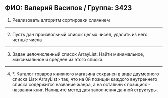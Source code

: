 ФИО: Валерий Васипов / Группа: 3423  
---
1. Реализовать алгоритм сортировки слиянием
---
2. Пусть дан произвольный список целых чисел, удалить из него четные числа
---
3. Задан целочисленный список ArrayList. Найти минимальное, максимальное и среднее из этого списка.
---
4. *. Каталог товаров книжного магазина сохранен в виде двумерного списка List<ArrayList<String>> так, что на 0й позиции каждого внутреннего списка содержится название жанра, а на остальных позициях - названия книг. Напишите метод для заполнения данной структуры.
